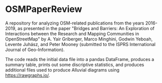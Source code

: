 # OSMPaperReview
A repository for analyzing OSM-related publications from the years 2016-2019, as presented in the paper "Bridges and Barriers: An Exploration of Interactions between the Research and Mapping Communities in OpenStreetMap" by A. Yair Griberger, Marco Minghini, Godwin Yeboah, Levente Juhász, and Peter Mooney (submitted to the ISPRS International Journal of Geo-Information).

The code reads the initial data file into a pandas DataFrame, produces a summary table, prints out some discriptive statistics, and produces additional files used to produce Alluvial diagrams using https://rawgraphs.io/.

